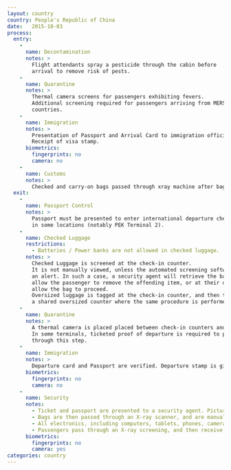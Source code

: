 ```yaml
---
layout: country
country: People's Republic of China
date:   2015-10-03
process:
  entry:
    - 
      name: Decontamination
      notes: >
        Flight attendants spray a pesticide through the cabin before
        arrival to remove risk of pests.
    - 
      name: Quarantine
      notes: >
        Thermal camera screens for passengers exhibiting fevers.
        Additional screening required for passengers arriving from MERS affected
        countries.
    - 
      name: Immigration
      notes: >
        Presentation of Passport and Arrival Card to immigration official.
        Receipt of visa stamp.
      biometrics:
        fingerprints: no
        camera: no
    - 
      name: Customs
      notes: >
        Checked and carry-on bags passed through xray machine after baggage claim.
  exit:
    - 
      name: Passport Control
      notes: >
        Passport must be presented to enter international departure check-in counters
        in some locations (notably PEK Terminal 2).
    - 
      name: Checked Luggage
      restrictions:
        - Batteries / Power banks are not allowed in checked luggage.
      notes: >
        Checked Luggage is screened at the check-in counter.
        It is not manually viewed, unless the automated screening software triggers
        an alert. In such a case, a security agent will retrieve the bag, and
        allow the passenger to remove the offending item, or at their discrecion
        allow the bag to proceed.
        Oversized luggage is tagged at the check-in counter, and then taken to
        a shared oversized counter where the same procedure is performed.
    - 
      name: Quarantine
      notes: >
        A thermal camera is placed placed between check-in counters and security.
        In some terminals, ticketed proof of departure is required to proceed
        through this step.
    - 
      name: Immigration
      notes: >
        Departure card and Passport are verified. Departure stamp is given.
      biometrics:
        fingerprints: no
        camera: no
    - 
      name: Security
      notes:
        - Ticket and passport are presented to a security agent. Picture is recorded, and stamp on ticket indicating passage through security screening is provided as you enter a screening area.
        - Bags are then passed through an X-ray scanner, and are manually reviewed.
        - All electronics, including computers, tablets, phones, cameras, batteries, and cords, must be removed from bags.
        - Passengers pass through an X-ray screening, and then receive a manual pat-down before retrieving their carry-on items.
      biometrics:
        fingerprints: no
        camera: yes
categories: country
---
```

